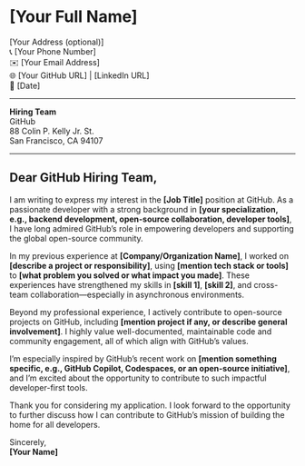 # [Your Full Name]  
[Your Address (optional)]  
📞 [Your Phone Number]  
✉️ [Your Email Address]  
🌐 [Your GitHub URL] | [LinkedIn URL]  
📅 [Date]

---

**Hiring Team**  
GitHub  
88 Colin P. Kelly Jr. St.  
San Francisco, CA 94107  

---

## Dear GitHub Hiring Team,

I am writing to express my interest in the **[Job Title]** position at GitHub. As a passionate developer with a strong background in **[your specialization, e.g., backend development, open-source collaboration, developer tools]**, I have long admired GitHub’s role in empowering developers and supporting the global open-source community.

In my previous experience at **[Company/Organization Name]**, I worked on **[describe a project or responsibility]**, using **[mention tech stack or tools]** to **[what problem you solved or what impact you made]**. These experiences have strengthened my skills in **[skill 1]**, **[skill 2]**, and cross-team collaboration—especially in asynchronous environments.

Beyond my professional experience, I actively contribute to open-source projects on GitHub, including **[mention project if any, or describe general involvement]**. I highly value well-documented, maintainable code and community engagement, all of which align with GitHub’s values.

I’m especially inspired by GitHub’s recent work on **[mention something specific, e.g., GitHub Copilot, Codespaces, or an open-source initiative]**, and I’m excited about the opportunity to contribute to such impactful developer-first tools.

Thank you for considering my application. I look forward to the opportunity to further discuss how I can contribute to GitHub’s mission of building the home for all developers.

Sincerely,  
**[Your Name]**

